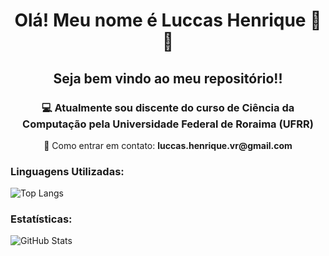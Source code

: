 <h1 align = "center">Olá! Meu nome é Luccas Henrique 👋👋</h1> 
<h2 align = "center">Seja bem vindo ao meu repositório!!</h2>

<h3 align = "center">💻 Atualmente sou discente do curso de Ciência da Computação pela Universidade Federal de Roraima (UFRR) </h3>
<p align = "center">📩 Como entrar em contato: <strong>luccas.henrique.vr@gmail.com</strong></p>

<a href="https://github.com/Luccas-H">
<a>
  <h3>Linguagens Utilizadas:</h3>
  <img align = "center" src="https://github-readme-stats.vercel.app/api/top-langs/?username=Luccas-H&layout=compact&theme=dracula" alt="Top Langs"/>
<a/>
  
<a>
  <h3>Estatísticas:</h3>
  <img align = "center" src="https://github-readme-stats.vercel.app/api?username=Luccas-H&show_icons=true&theme=dracula" alt="GitHub Stats"/>
<a/>
